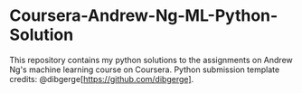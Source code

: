 # Coursera-Andrew-Ng-ML-Python-Solution
This repository contains my python solutions to the assignments on Andrew Ng's machine learning course on Coursera. Python submission template credits: @dibgerge[https://github.com/dibgerge].
